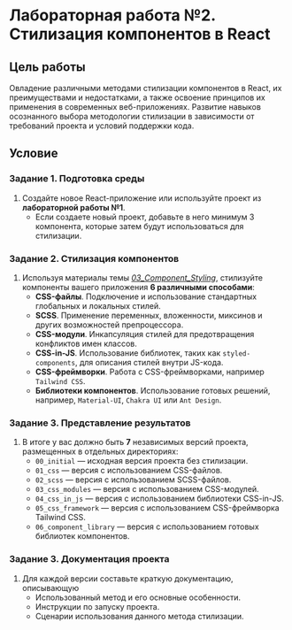 # Лабораторная работа №2. Стилизация компонентов в React

## Цель работы

Овладение различными методами стилизации компонентов в React, их преимуществами и недостатками, а также освоение принципов их применения в современных веб-приложениях. Развитие навыков осознанного выбора методологии стилизации в зависимости от требований проекта и условий поддержки кода.

## Условие

### Задание 1. Подготовка среды

1. Создайте новое React-приложение или используйте проект из **лабораторной работы №1**.
   - Если создаете новый проект, добавьте в него минимум 3 компонента, которые затем будут использоваться для стилизации.

### Задание 2. Стилизация компонентов

1. Используя материалы темы [_03_Component_Styling_](../../03_Component_Styling/03_02_Methods_of_Component_Styling.md), стилизуйте компоненты вашего приложения **6 различными способами**:
   - **CSS-файлы**. Подключение и использование стандартных глобальных и локальных стилей.
   - **SCSS**. Применение переменных, вложенности, миксинов и других возможностей препроцессора.
   - **CSS-модули**. Инкапсуляция стилей для предотвращения конфликтов имен классов.
   - **CSS-in-JS**. Использование библиотек, таких как `styled-components`, для описания стилей внутри JS-кода.
   - **CSS-фреймворки**. Работа с CSS-фреймворками, например `Tailwind CSS`.
   - **Библиотеки компонентов**. Использование готовых решений, например, `Material-UI`, `Chakra UI` или `Ant Design`.

### Задание 3. Представление результатов

1. В итоге у вас должно быть **7** независимых версий проекта, размещенных в отдельных директориях:
   - `00_initial` — исходная версия проекта без стилизации.
   - `01_css` — версия с использованием CSS-файлов.
   - `02_scss` — версия с использованием SCSS-файлов.
   - `03_css_modules` — версия с использованием CSS-модулей.
   - `04_css_in_js` — версия с использованием библиотеки CSS-in-JS.
   - `05_css_framework` — версия с использованием CSS-фреймворка Tailwind CSS.
   - `06_component_library` — версия с использованием готовых библиотек компонентов.

### Задание 3. Документация проекта

1. Для каждой версии составьте краткую документацию, описывающую
   - Использованный метод и его основные особенности.
   - Инструкции по запуску проекта.
   - Сценарии использования данного метода стилизации.

